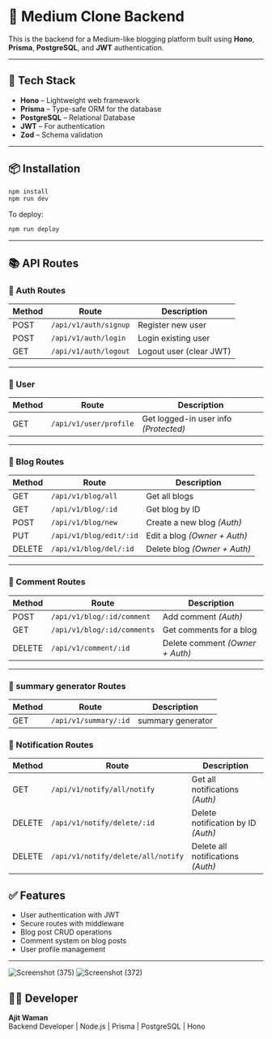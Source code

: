 # 📝 Medium Clone Backend

This is the backend for a Medium-like blogging platform built using **Hono**, **Prisma**, **PostgreSQL**, and **JWT** authentication.

---

## 🚀 Tech Stack

- **Hono** – Lightweight web framework
- **Prisma** – Type-safe ORM for the database
- **PostgreSQL** – Relational Database
- **JWT** – For authentication
- **Zod** – Schema validation

---

## 📦 Installation

```bash
npm install
npm run dev
```

To deploy:

```bash
npm run deploy
```

---

## 📚 API Routes

### 🔐 Auth Routes

| Method | Route                 | Description             |
| ------ | --------------------- | ----------------------- |
| POST   | `/api/v1/auth/signup` | Register new user       |
| POST   | `/api/v1/auth/login`  | Login existing user     |
| GET    | `/api/v1/auth/logout` | Logout user (clear JWT) |

---

### 👤 User

| Method | Route                  | Description                           |
| ------ | ---------------------- | ------------------------------------- |
| GET    | `/api/v1/user/profile` | Get logged-in user info _(Protected)_ |

---

### 📝 Blog Routes

| Method | Route                   | Description                  |
| ------ | ----------------------- | ---------------------------- |
| GET    | `/api/v1/blog/all`      | Get all blogs                |
| GET    | `/api/v1/blog/:id`      | Get blog by ID               |
| POST   | `/api/v1/blog/new`      | Create a new blog _(Auth)_   |
| PUT    | `/api/v1/blog/edit/:id` | Edit a blog _(Owner + Auth)_ |
| DELETE | `/api/v1/blog/del/:id`  | Delete blog _(Owner + Auth)_ |

---

### 💬 Comment Routes

| Method | Route                       | Description                     |
| ------ | --------------------------- | ------------------------------- |
| POST   | `/api/v1/blog/:id/comment`  | Add comment _(Auth)_            |
| GET    | `/api/v1/blog/:id/comments` | Get comments for a blog         |
| DELETE | `/api/v1/comment/:id`       | Delete comment _(Owner + Auth)_ |

---

### 💬 summary generator Routes

| Method | Route                 | Description       |
| ------ | --------------------- | ----------------- |
| GET    | `/api/v1/summary/:id` | summary generator |



### 🔔 Notification Routes

| Method | Route                                | Description                        |
|--------|--------------------------------------|------------------------------------|
| GET    | `/api/v1/notify/all/notify`          | Get all notifications _(Auth)_     |
| DELETE | `/api/v1/notify/delete/:id`          | Delete notification by ID _(Auth)_ |
| DELETE | `/api/v1/notify/delete/all/notify`   | Delete all notifications _(Auth)_  |


## ✅ Features

- User authentication with JWT
- Secure routes with middleware
- Blog post CRUD operations
- Comment system on blog posts
- User profile management

---

![Screenshot (375)](https://github.com/user-attachments/assets/3d8fce6b-7ac3-49be-a435-084ff3762bb5)
![Screenshot (372)](https://github.com/user-attachments/assets/82674e89-852b-4327-94f0-25ff40b18f5c)



## 👨‍💻 Developer

**Ajit Waman**  
Backend Developer | Node.js | Prisma | PostgreSQL | Hono

